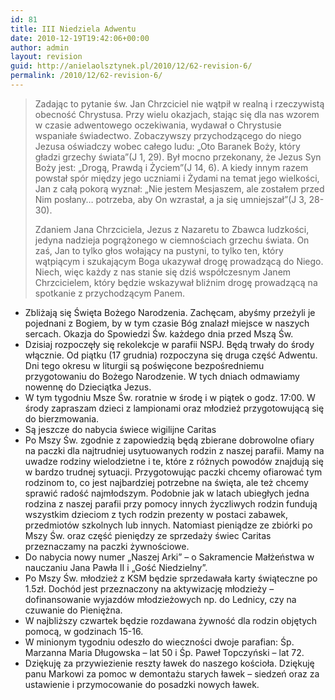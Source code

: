 ```yaml
---
id: 81
title: III Niedziela Adwentu
date: 2010-12-19T19:42:06+00:00
author: admin
layout: revision
guid: http://anielaolsztynek.pl/2010/12/62-revision-6/
permalink: /2010/12/62-revision-6/
---
```

> Zadając to pytanie św. Jan Chrzciciel nie wątpił w realną i rzeczywistą obecność Chrystusa. Przy wielu okazjach, stając się dla nas wzorem w czasie adwentowego oczekiwania, wydawał o Chrystusie wspaniałe świadectwo. Zobaczywszy przychodzącego do niego Jezusa oświadczy wobec całego ludu: &#8222;Oto Baranek Boży, który gładzi grzechy świata&#8221;(J 1, 29). Był mocno przekonany, że Jezus Syn Boży jest: &#8222;Drogą, Prawdą i Życiem&#8221;(J 14, 6). A kiedy innym razem powstał spór między jego uczniami i Żydami na temat jego wielkości, Jan z całą pokorą wyznał: &#8222;Nie jestem Mesjaszem, ale zostałem przed Nim posłany&#8230; potrzeba, aby On wzrastał, a ja się umniejszał&#8221;(J 3, 28-30).
> 
> Zdaniem Jana Chrzciciela, Jezus z Nazaretu to Zbawca ludzkości, jedyna nadzieja pogrążonego w ciemnościach grzechu świata. On zaś, Jan to tylko głos wołający na pustyni, to tylko ten, który wątpiącym i szukającym Boga ukazywał drogę prowadzącą do Niego. Niech, więc każdy z nas stanie się dziś współczesnym Janem Chrzcicielem, który będzie wskazywał bliźnim drogę prowadzącą na spotkanie z przychodzącym Panem.

  * Zbliżają się Święta Bożego Narodzenia. Zachęcam, abyśmy przeżyli je pojednani z Bogiem, by w tym czasie Bóg znalazł miejsce w naszych sercach. Okazja do Spowiedzi Św. każdego dnia przed Mszą Św.
  * Dzisiaj rozpoczęły się rekolekcje w parafii NSPJ. Będą trwały do środy włącznie. Od piątku (17 grudnia) rozpoczyna się druga część Adwentu. Dni tego okresu w liturgii są poświęcone bezpośredniemu przygotowaniu do Bożego Narodzenie. W tych dniach odmawiamy nowennę do Dzieciątka Jezus.
  * W tym tygodniu Msze Św. roratnie w środę i w piątek o godz. 17:00. W środy zapraszam dzieci z lampionami oraz młodzież przygotowującą się do bierzmowania.
  * Są jeszcze do nabycia świece wigilijne Caritas
  * Po Mszy Św. zgodnie z zapowiedzią będą zbierane dobrowolne ofiary na paczki dla najtrudniej usytuowanych rodzin z naszej parafii. Mamy na uwadze rodziny wielodzietne i te, które z różnych powodów znajdują się w bardzo trudnej sytuacji. Przygotowując paczki chcemy ofiarować tym rodzinom to, co jest najbardziej potrzebne na święta, ale też chcemy sprawić radość najmłodszym. Podobnie jak w latach ubiegłych jedna rodzina z naszej parafii przy pomocy innych życzliwych rodzin fundują wszystkim dzieciom z tych rodzin prezenty w postaci zabawek, przedmiotów szkolnych lub innych. Natomiast pieniądze ze zbiórki po Mszy Św. oraz część pieniędzy ze sprzedaży świec Caritas przeznaczamy na paczki żywnościowe.
  * Do nabycia nowy numer &#8222;Naszej Arki&#8221; &#8211; o Sakramencie Małżeństwa w nauczaniu Jana Pawła II i &#8222;Gość Niedzielny&#8221;.
  * Po Mszy Św. młodzież z KSM będzie sprzedawała karty świąteczne po 1.5zł. Dochód jest przeznaczony na aktywizację młodzieży &#8211; dofinansowanie wyjazdów młodzieżowych np. do Lednicy, czy na czuwanie do Pieniężna.
  * W najbliższy czwartek będzie rozdawana żywność dla rodzin objętych pomocą, w godzinach 15-16.
  * W minionym tygodniu odeszło do wieczności dwoje parafian: Śp. Marzanna Maria Długowska &#8211; lat 50 i Śp. Paweł Topczyński &#8211; lat 72.
  * Dziękuję za przywiezienie reszty ławek do naszego kościoła. Dziękuję panu Markowi za pomoc w demontażu starych ławek &#8211; siedzeń oraz za ustawienie i przymocowanie do posadzki nowych ławek.